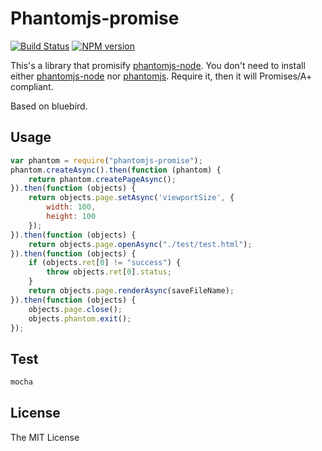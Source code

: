 Phantomjs-promise
===========================
[![Build Status](https://travis-ci.org/zsxsoft/phantomjs-promise.svg?branch=master)](https://travis-ci.org/zsxsoft/phantomjs-promise)
[![NPM version](https://badge.fury.io/js/phantomjs-promise.svg)](http://badge.fury.io/js/phantomjs-promise)

This's a library that promisify [phantomjs-node](https://github.com/sgentle/phantomjs-node). You don't need to install either [phantomjs-node](https://github.com/sgentle/phantomjs-node) nor [phantomjs](https://github.com/ariya/phantomjs). Require it, then it will Promises/A+ compliant.

Based on bluebird.

## Usage
```javascript
var phantom = require("phantomjs-promise");
phantom.createAsync().then(function (phantom) {
    return phantom.createPageAsync();
}).then(function (objects) {
    return objects.page.setAsync('viewportSize', {
        width: 100,
        height: 100
    });
}).then(function (objects) {
    return objects.page.openAsync("./test/test.html");
}).then(function (objects) {
    if (objects.ret[0] != "success") {
        throw objects.ret[0].status;
    }
    return objects.page.renderAsync(saveFileName); 
}).then(function (objects) {
    objects.page.close();
    objects.phantom.exit();
});
```


## Test
```bash
mocha
```


## License
The MIT License